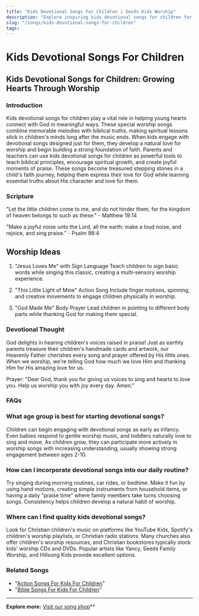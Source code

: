```yaml
---
title: "Kids Devotional Songs For Children | Seeds Kids Worship"
description: "Explore inspiring kids devotional songs for children for children's worship and faith development. Biblical music resources for families and ministry."
slug: "/songs/kids-devotional-songs-for-children"
tags:
---
```


# Kids Devotional Songs For Children

## Kids Devotional Songs for Children: Growing Hearts Through Worship

### Introduction
Kids devotional songs for children play a vital role in helping young hearts connect with God in meaningful ways. These special worship songs combine memorable melodies with biblical truths, making spiritual lessons stick in children's minds long after the music ends. When kids engage with devotional songs designed just for them, they develop a natural love for worship and begin building a strong foundation of faith. Parents and teachers can use kids devotional songs for children as powerful tools to teach biblical principles, encourage spiritual growth, and create joyful moments of praise. These songs become treasured stepping stones in a child's faith journey, helping them express their love for God while learning essential truths about His character and love for them.

### Scripture
"Let the little children come to me, and do not hinder them, for the kingdom of heaven belongs to such as these." - Matthew 19:14

"Make a joyful noise unto the Lord, all the earth: make a loud noise, and rejoice, and sing praise." - Psalm 98:4

## Worship Ideas
1. "Jesus Loves Me" with Sign Language
Teach children to sign basic words while singing this classic, creating a multi-sensory worship experience.

2. "This Little Light of Mine" Action Song
Include finger motions, spinning, and creative movements to engage children physically in worship.

3. "God Made Me" Body Prayer
Lead children in pointing to different body parts while thanking God for making them special.

### Devotional Thought
God delights in hearing children's voices raised in praise! Just as earthly parents treasure their children's handmade cards and artwork, our Heavenly Father cherishes every song and prayer offered by His little ones. When we worship, we're telling God how much we love Him and thanking Him for His amazing love for us.

Prayer: "Dear God, thank you for giving us voices to sing and hearts to love you. Help us worship you with joy every day. Amen."

### FAQs

### What age group is best for starting devotional songs?
Children can begin engaging with devotional songs as early as infancy. Even babies respond to gentle worship music, and toddlers naturally love to sing and move. As children grow, they can participate more actively in worship songs with increasing understanding, usually showing strong engagement between ages 2-10.

### How can I incorporate devotional songs into our daily routine?
Try singing during morning routines, car rides, or bedtime. Make it fun by using hand motions, creating simple instruments from household items, or having a daily "praise time" where family members take turns choosing songs. Consistency helps children develop a natural habit of worship.

### Where can I find quality kids devotional songs?
Look for Christian children's music on platforms like YouTube Kids, Spotify's children's worship playlists, or Christian radio stations. Many churches also offer children's worship resources, and Christian bookstores typically stock kids' worship CDs and DVDs. Popular artists like Yancy, Seeds Family Worship, and Hillsong Kids provide excellent options.

### Related Songs

- "[Action Songs For Kids For Children](/songs/action-songs-for-kids-for-children/)"
- "[Bible Songs For Kids For Children](/songs/bible-songs-for-kids-for-children/)"

---

**Explore more:** [Visit our song shop](https://seedskidsworship.com/shop)**

<!-- Schema Markup -->
<script type="application/ld+json">
{
  "@context": "https://schema.org",
  "@type": "MusicRecording",
  "name": "Kids Devotional Songs For Children",
  "byArtist": {
    "@type": "MusicGroup",
    "name": "Seeds Kids Worship"
  },
  "isFamilyFriendly": true,
  "url": "https://seedskidsworship.com/songs/kids-devotional-songs-for-children/"
}
</script>